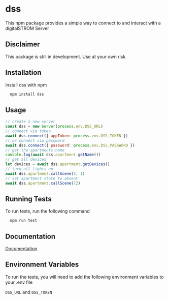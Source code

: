 # dss

This npm package provides a simple way to connect to and interact with a digitalSTROM Server

## Disclaimer

This package is still in development.
Use at your own risk.

## Installation

Install dss with npm

```bash
  npm install dss
```

## Usage

```javascript
// create a new server
const dss = new Server(process.env.DSS_URL)
// connect via token
await dss.connect({ appToken: process.env.DSS_TOKEN })
// or connect via password
await dss.connect({ password: process.env.DSS_PASSWORD })
// get the apartments name
console.log(await dss.apartment.getName())
// get all devices
let devices = await dss.apartment.getDevices()
// turn all lights on
await dss.apartment.callScene(5, 1)
// set apartment state to absent
await dss.apartment.callScene(72)
```

## Running Tests

To run tests, run the following command

```bash
  npm run test
```

## Documentation

[Documentation](docs/index.html)

## Environment Variables

To run the tests, you will need to add the following environment variables to your .env file

`DSS_URL` and
`DSS_TOKEN`
